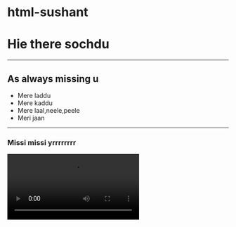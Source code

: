 # html-sushant
<h1>Hie there sochdu</h1>
<hr />
<h2>As always missing u</h2>
<ul>
    <li>Mere laddu </li>
    <li>Mere kaddu</li>
    <li>Mere laal,neele,peele</li>
    <li>Meri jaan</li>
</ul>
<hr />
<h3>Missi missi yrrrrrrrr</h3>
<video src="video.mp4.mp4" controls>krogay naahh!!!!!!</video>
